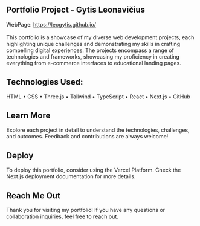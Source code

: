 ## Portfolio Project - Gytis Leonavičius

WebPage: https://leogytis.github.io/ <br><br>
This portfolio is a showcase of my diverse web development projects, each highlighting unique challenges and demonstrating my skills in crafting compelling digital experiences. The projects encompass a range of technologies and frameworks, showcasing my proficiency in creating everything from e-commerce interfaces to educational landing pages.

## Technologies Used:

HTML • CSS • Three.js • Tailwind • TypeScript • React • Next.js • GitHub

## Learn More

Explore each project in detail to understand the technologies, challenges, and outcomes. Feedback and contributions are always welcome!

## Deploy

To deploy this portfolio, consider using the Vercel Platform. Check the Next.js deployment documentation for more details.

## Reach Me Out

Thank you for visiting my portfolio! If you have any questions or collaboration inquiries, feel free to reach out.
